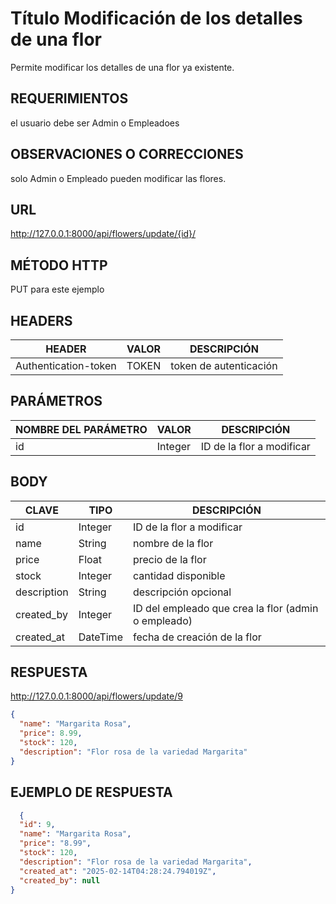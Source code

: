 # Título  Modificación de los detalles de una flor

Permite modificar los detalles de una flor ya existente.

## REQUERIMIENTOS

el usuario debe ser Admin o Empleadoes

## OBSERVACIONES O CORRECCIONES

solo Admin o Empleado pueden modificar las flores.

## URL

http://127.0.0.1:8000/api/flowers/update/{id}/


## MÉTODO HTTP 

PUT para este ejemplo

## HEADERS

| HEADER       | VALOR                                    | DESCRIPCIÓN |
| ------------ | ---------------------------------------- | ----------- |
| Authentication-token | TOKEN                 | token de autenticación |

## PARÁMETROS

| NOMBRE DEL PARÁMETRO | VALOR                     | DESCRIPCIÓN |
| -------------------- | ------------------------- | ----------- |
|id	                    |Integer	                |ID de la flor a modificar

## BODY

| CLAVE                 | TIPO    | DESCRIPCIÓN |
| --------------------- | ------- | ----------- |
|id	                    |Integer    |ID de la flor a modificar
|name	                |String     |nombre de la flor
|price	                |Float	    |precio de la flor
|stock	                |Integer	|cantidad disponible
|description	        |String	    |descripción opcional
|created_by	            |Integer  |	ID del empleado que crea la flor (admin o empleado)|
|created_at	            |DateTime |	fecha de creación de la flor|


## RESPUESTA 

http://127.0.0.1:8000/api/flowers/update/9
```json
{
  "name": "Margarita Rosa",
  "price": 8.99,
  "stock": 120,
  "description": "Flor rosa de la variedad Margarita"
}

```


## EJEMPLO DE RESPUESTA
```json
  {
  "id": 9,
  "name": "Margarita Rosa",
  "price": "8.99",
  "stock": 120,
  "description": "Flor rosa de la variedad Margarita",
  "created_at": "2025-02-14T04:28:24.794019Z",
  "created_by": null
}
```